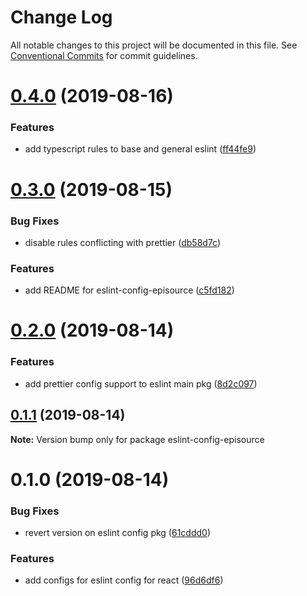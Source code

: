 # Change Log

All notable changes to this project will be documented in this file.
See [Conventional Commits](https://conventionalcommits.org) for commit guidelines.

# [0.4.0](https://github.com/EpisourceLLC/ts-js-styleguide/compare/eslint-config-episource@0.3.0...eslint-config-episource@0.4.0) (2019-08-16)


### Features

* add typescript rules to base and general eslint ([ff44fe9](https://github.com/EpisourceLLC/ts-js-styleguide/commit/ff44fe9))





# [0.3.0](https://github.com/EpisourceLLC/ts-js-styleguide/compare/eslint-config-episource@0.2.0...eslint-config-episource@0.3.0) (2019-08-15)


### Bug Fixes

* disable rules conflicting with prettier ([db58d7c](https://github.com/EpisourceLLC/ts-js-styleguide/commit/db58d7c))


### Features

* add README for eslint-config-episource ([c5fd182](https://github.com/EpisourceLLC/ts-js-styleguide/commit/c5fd182))





# [0.2.0](https://github.com/EpisourceLLC/ts-js-styleguide/compare/eslint-config-episource@0.1.1...eslint-config-episource@0.2.0) (2019-08-14)


### Features

* add prettier config support to eslint main pkg ([8d2c097](https://github.com/EpisourceLLC/ts-js-styleguide/commit/8d2c097))





## [0.1.1](https://github.com/EpisourceLLC/ts-js-styleguide/compare/eslint-config-episource@0.1.0...eslint-config-episource@0.1.1) (2019-08-14)

**Note:** Version bump only for package eslint-config-episource





# 0.1.0 (2019-08-14)


### Bug Fixes

* revert version on eslint config pkg ([61cddd0](https://github.com/EpisourceLLC/ts-js-styleguide/commit/61cddd0))


### Features

* add configs for eslint config for react ([96d6df6](https://github.com/EpisourceLLC/ts-js-styleguide/commit/96d6df6))
